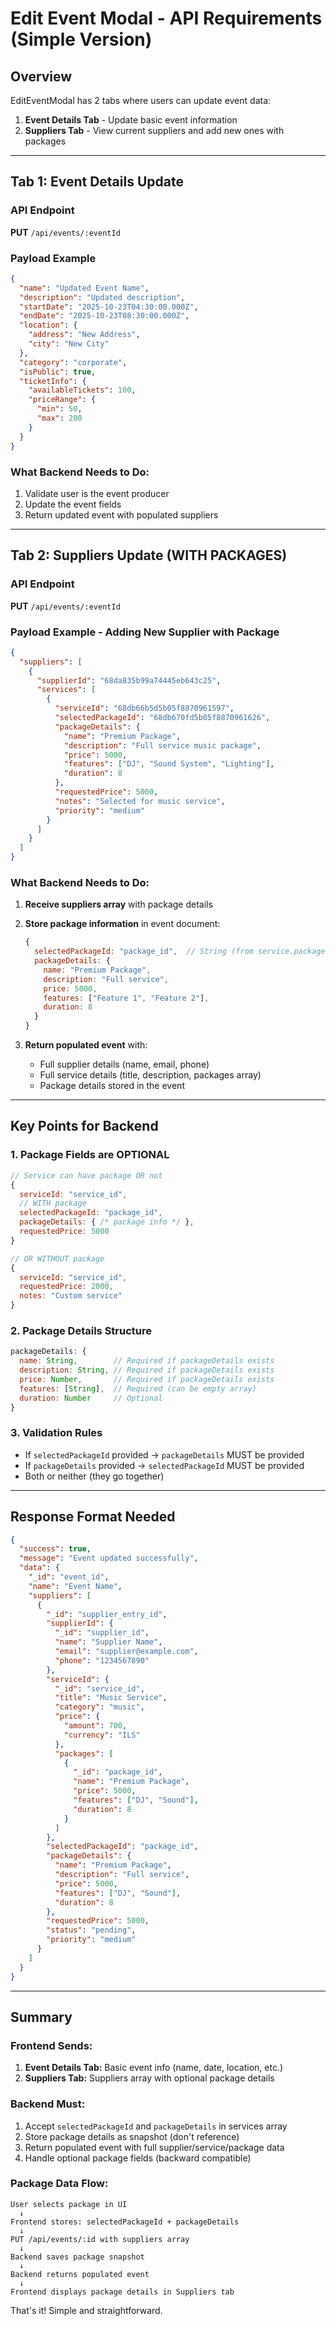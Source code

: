 # Edit Event Modal - API Requirements (Simple Version)

## Overview
EditEventModal has 2 tabs where users can update event data:
1. **Event Details Tab** - Update basic event information
2. **Suppliers Tab** - View current suppliers and add new ones with packages

---

## Tab 1: Event Details Update

### API Endpoint
**PUT** `/api/events/:eventId`

### Payload Example
```json
{
  "name": "Updated Event Name",
  "description": "Updated description",
  "startDate": "2025-10-23T04:30:00.000Z",
  "endDate": "2025-10-23T08:30:00.000Z",
  "location": {
    "address": "New Address",
    "city": "New City"
  },
  "category": "corporate",
  "isPublic": true,
  "ticketInfo": {
    "availableTickets": 100,
    "priceRange": {
      "min": 50,
      "max": 200
    }
  }
}
```

### What Backend Needs to Do:
1. Validate user is the event producer
2. Update the event fields
3. Return updated event with populated suppliers

---

## Tab 2: Suppliers Update (WITH PACKAGES)

### API Endpoint
**PUT** `/api/events/:eventId`

### Payload Example - Adding New Supplier with Package
```json
{
  "suppliers": [
    {
      "supplierId": "68da835b99a74445eb643c25",
      "services": [
        {
          "serviceId": "68db66b5d5b05f8870961597",
          "selectedPackageId": "68db670fd5b05f8870961626",
          "packageDetails": {
            "name": "Premium Package",
            "description": "Full service music package",
            "price": 5000,
            "features": ["DJ", "Sound System", "Lighting"],
            "duration": 8
          },
          "requestedPrice": 5000,
          "notes": "Selected for music service",
          "priority": "medium"
        }
      ]
    }
  ]
}
```

### What Backend Needs to Do:

1. **Receive suppliers array** with package details
2. **Store package information** in event document:
   ```javascript
   {
     selectedPackageId: "package_id",  // String (from service.packages array)
     packageDetails: {
       name: "Premium Package",
       description: "Full service",
       price: 5000,
       features: ["Feature 1", "Feature 2"],
       duration: 8
     }
   }
   ```

3. **Return populated event** with:
   - Full supplier details (name, email, phone)
   - Full service details (title, description, packages array)
   - Package details stored in the event

---

## Key Points for Backend

### 1. Package Fields are OPTIONAL
```javascript
// Service can have package OR not
{
  serviceId: "service_id",
  // WITH package
  selectedPackageId: "package_id",
  packageDetails: { /* package info */ },
  requestedPrice: 5000
}

// OR WITHOUT package
{
  serviceId: "service_id",
  requestedPrice: 2000,
  notes: "Custom service"
}
```

### 2. Package Details Structure
```javascript
packageDetails: {
  name: String,        // Required if packageDetails exists
  description: String, // Required if packageDetails exists
  price: Number,       // Required if packageDetails exists
  features: [String],  // Required (can be empty array)
  duration: Number     // Optional
}
```

### 3. Validation Rules
- If `selectedPackageId` provided → `packageDetails` MUST be provided
- If `packageDetails` provided → `selectedPackageId` MUST be provided
- Both or neither (they go together)

---

## Response Format Needed

```json
{
  "success": true,
  "message": "Event updated successfully",
  "data": {
    "_id": "event_id",
    "name": "Event Name",
    "suppliers": [
      {
        "_id": "supplier_entry_id",
        "supplierId": {
          "_id": "supplier_id",
          "name": "Supplier Name",
          "email": "supplier@example.com",
          "phone": "1234567890"
        },
        "serviceId": {
          "_id": "service_id",
          "title": "Music Service",
          "category": "music",
          "price": {
            "amount": 700,
            "currency": "ILS"
          },
          "packages": [
            {
              "_id": "package_id",
              "name": "Premium Package",
              "price": 5000,
              "features": ["DJ", "Sound"],
              "duration": 8
            }
          ]
        },
        "selectedPackageId": "package_id",
        "packageDetails": {
          "name": "Premium Package",
          "description": "Full service",
          "price": 5000,
          "features": ["DJ", "Sound"],
          "duration": 8
        },
        "requestedPrice": 5000,
        "status": "pending",
        "priority": "medium"
      }
    ]
  }
}
```

---

## Summary

### Frontend Sends:
1. **Event Details Tab:** Basic event info (name, date, location, etc.)
2. **Suppliers Tab:** Suppliers array with optional package details

### Backend Must:
1. Accept `selectedPackageId` and `packageDetails` in services array
2. Store package details as snapshot (don't reference)
3. Return populated event with full supplier/service/package data
4. Handle optional package fields (backward compatible)

### Package Data Flow:
```
User selects package in UI
  ↓
Frontend stores: selectedPackageId + packageDetails
  ↓
PUT /api/events/:id with suppliers array
  ↓
Backend saves package snapshot
  ↓
Backend returns populated event
  ↓
Frontend displays package details in Suppliers tab
```

That's it! Simple and straightforward.
